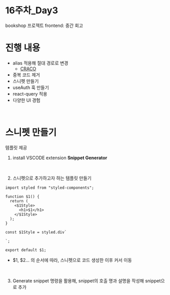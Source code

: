 # 16주차_Day3
bookshop 프로젝트 frontend: 중간 회고

# 진행 내용
- alias 적용해 절대 경로로 변경 
  - [CRACO](https://craco.js.org/)
- 중복 코드 제거
- 스니펫 만들기
- useAuth 훅 만들기
- react-query 적용
- 다양한 UI 경험

<br>

# 스니펫 만들기
템플릿 제공

1. install VSCODE extension **Snippet Generator**
<br>

2. 스니펫으로 추가하고자 하는 템플릿 만들기
```tsx
import styled from "styled-components";

function $1() {
  return (
    <$1Style>
      <h1>$1</h1>
    </$1Style>
  );
}

const $1Style = styled.div`

`;

export default $1;
```
- $1, $2... 의 순서에 따라, 스니펫으로 코드 생성한 이후 커서 이동
<br>

3. Generate snippet 명령을 활용해, snippet의 호출 명과 설명을 작성해 snippet으로 추가


